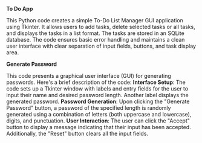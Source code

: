 **To Do App**

This Python code creates a simple To-Do List Manager GUI application using Tkinter. It allows users to add tasks, delete selected tasks or all tasks, and displays the tasks in a list format. 
The tasks are stored in an SQLite database. The code ensures basic error handling and maintains a clean user interface with clear separation of input fields, buttons, and task display area.


**Generate Password**

This code presents a graphical user interface (GUI) for generating passwords. Here's a brief description of the code:
**Interface Setup**: The code sets up a Tkinter window with labels and entry fields for the user to input their name and desired password length. Another label displays the generated password.
**Password Generation**: Upon clicking the "Generate Password" button, a password of the specified length is randomly generated using a combination of letters (both uppercase and lowercase), digits, and punctuation.
**User Interaction**: The user can click the "Accept" button to display a message indicating that their input has been accepted. Additionally, the "Reset" button clears all the input fields.
